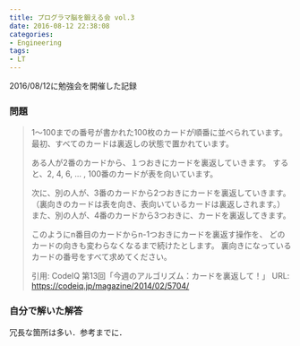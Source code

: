 ```yaml
---
title: プログラマ脳を鍛える会 vol.3
date: 2016-08-12 22:38:08
categories:
- Engineering
tags:
- LT
---
```


2016/08/12に勉強会を開催した記録

### 問題
> 1～100までの番号が書かれた100枚のカードが順番に並べられています。
> 最初、すべてのカードは裏返しの状態で置かれています。
>
> ある人が2番のカードから、１つおきにカードを裏返していきます。
> すると、2, 4, 6, … , 100番のカードが表を向いています。
>
> 次に、別の人が、3番のカードから2つおきにカードを裏返していきます。
> （裏向きのカードは表を向き、表向いているカードは裏返しされます。）
> また、別の人が、4番のカードから3つおきに、カードを裏返してきます。
>
> このようにn番目のカードからn-1つおきにカードを裏返す操作を、
> どのカードの向きも変わらなくなるまで続けたとします。
> 裏向きになっているカードの番号をすべて求めてください。
>
> 引用: CodeIQ 第13回「今週のアルゴリズム：カードを裏返して！」
> URL: https://codeiq.jp/magazine/2014/02/5704/

### 自分で解いた解答

冗長な箇所は多い．参考までに．

